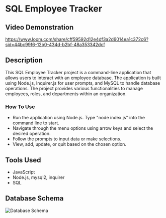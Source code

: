 # SQL Employee Tracker

## Video Demonstration
https://www.loom.com/share/cff59592d12e4df3a2d6014ea1c372c6?sid=44bc99f6-12b0-434d-b2bf-48a353342dcf

## Description
This SQL Employee Tracker project is a command-line application that allows users to interact with an employee database. The application is built using Node.js, Inquirer.js for user prompts, and MySQL to handle database operations. The project provides various functionalities to manage employees, roles, and departments within an organization.

### How To Use
- Run the application using Node.js. Type "node index.js" into the command line to start.
- Navigate through the menu options using arrow keys and select the desired operation.
- Follow the prompts to input data or make selections.
- View, add, update, or quit based on the chosen option.

## Tools Used
- JavaScript
- Node.js, mysql2, inquirer
- SQL

## Database Schema
![Database Schema](<assets/Screenshot 2024-01-06 at 1.19.34 PM.png>)